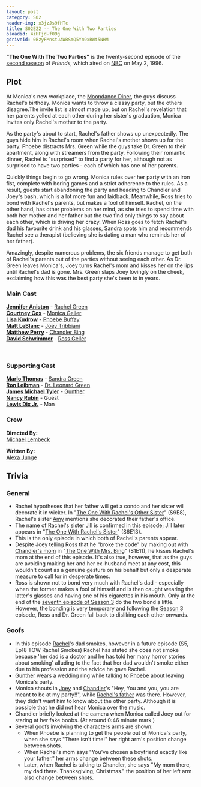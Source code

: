 ```yaml
---
layout: post 
category: S02 
header-img: x3jzJs9fHTc 
title: S02E22 -- The One With Two Parties 
oloadid: 4iHFjd-f09g 
gdriveid: 0BzyFMnstuAWRSmQ5Ym9xRWt5NHM 
--- 
```

<!--more--> 
<p><b>"The One With The Two Parties"</b> is the twenty-second episode of the <a href="/wiki/Season_2" title="Season 2">second season</a> of <i>Friends</i>, which aired on <a href="/wiki/NBC" title="NBC">NBC</a> on May 2, 1996.
</p>
<h2><span class="mw-headline" id="Plot">Plot</span></h2>
<p>At Monica's new workplace, the <a href="/wiki/Moondance_Diner" title="Moondance Diner">Moondance Diner</a>, the guys discuss Rachel's birthday. Monica wants to throw a classy party, but the others disagree.The invite list is almost made up, but on Rachel's revelation that her parents yelled at each other during her sister's graduation, Monica invites only Rachel's mother to the party.
</p><p>As the party's about to start, Rachel's father shows up unexpectedly. The guys hide him in Rachel's room when Rachel's mother shows up for the party. Phoebe distracts Mrs. Green while the guys take Dr. Green to their apartment, along with streamers from the party. Following their romantic dinner, Rachel is "surprised" to find a party for her, although not as surprised to have two parties - each of which has one of her parents.
</p><p>Quickly things begin to go wrong. Monica rules over her party with an iron fist, complete with boring games and a strict adherence to the rules. As a result, guests start abandoning the party and heading to Chandler and Joey's bash, which is a lot more fun and laidback. Meanwhile, Ross tries to bond with Rachel's parents, but makes a fool of himself. Rachel, on the other hand, has other problems on her mind, as she tries to spend time with both her mother and her father but the two find only things to say about each other, which is driving her crazy. When Ross goes to fetch Rachel's dad his favourite drink and his glasses, Sandra spots him and recommends Rachel see a therapist (believing she is dating a man who reminds her of her father).
</p><p>Amazingly, despite numerous problems, the six friends manage to get both of Rachel's parents out of the parties without seeing each other. As Dr. Green leaves Monica's, Joey turns Rachel's mom and kisses her on the lips until Rachel's dad is gone. Mrs. Green slaps Joey lovingly on the cheek, exclaiming how this was the best party she's been to in years.
</p>
<h3><span class="mw-headline" id="Main_Cast">Main Cast</span></h3>
<p><b><a href="/wiki/Jennifer_Aniston" title="Jennifer Aniston">Jennifer Aniston</a></b> - <a href="/wiki/Rachel_Green" title="Rachel Green">Rachel Green</a><br />
<b><a href="/wiki/Courtney_Cox" title="Courtney Cox" class="mw-redirect">Courtney Cox</a></b> - <a href="/wiki/Monica_Geller" title="Monica Geller" class="mw-redirect">Monica Geller</a><br />
<b><a href="/wiki/Lisa_Kudrow" title="Lisa Kudrow">Lisa Kudrow</a></b> - <a href="/wiki/Phoebe_Buffay" title="Phoebe Buffay">Phoebe Buffay</a><br />
<b><a href="/wiki/Matt_LeBlanc" title="Matt LeBlanc">Matt LeBlanc</a></b> - <a href="/wiki/Joey_Tribbiani" title="Joey Tribbiani" class="mw-redirect">Joey Tribbiani</a><br />
<b><a href="/wiki/Matthew_Perry" title="Matthew Perry">Matthew Perry</a></b> - <a href="/wiki/Chandler_Bing" title="Chandler Bing">Chandler Bing</a><br />
<b><a href="/wiki/David_Schwimmer" title="David Schwimmer">David Schwimmer</a></b> - <a href="/wiki/Ross_Geller" title="Ross Geller">Ross Geller</a><br />
</p><p><br />
</p>
<h3><span class="mw-headline" id="Supporting_Cast">Supporting Cast</span></h3>
<p><b><a href="/wiki/Marlo_Thomas" title="Marlo Thomas">Marlo Thomas</a></b> - <a href="/wiki/Sandra_Green" title="Sandra Green">Sandra Green</a><br />
<b><a href="/wiki/Ron_Leibman" title="Ron Leibman">Ron Leibman</a></b> - <a href="/wiki/Dr._Leonard_Green" title="Dr. Leonard Green" class="mw-redirect">Dr. Leonard Green</a><br />
<b><a href="/wiki/James_Michael_Tyler" title="James Michael Tyler">James Michael Tyler</a></b> - <a href="/wiki/Gunther" title="Gunther">Gunther</a><br />
<b><a href="/wiki/Nancy_Rubin?action=edit&amp;redlink=1" class="new" title="Nancy Rubin (page does not exist)">Nancy Rubin</a></b> - Guest<br />
<b><a href="/wiki/Lewis_Dix_Jr.?action=edit&amp;redlink=1" class="new" title="Lewis Dix Jr. (page does not exist)">Lewis Dix Jr.</a></b> - Man<br />
</p>
<h3><span class="mw-headline" id="Crew">Crew</span></h3>
<p><b>Directed By:</b><br /> 
<a href="/wiki/Michael_Lembeck" title="Michael Lembeck">Michael Lembeck</a><br />
</p><p><b>Written By:</b><br /> 
<a href="/wiki/Alexa_Junge" title="Alexa Junge">Alexa Junge</a><br />
</p>
<h2><span class="mw-headline" id="Trivia">Trivia</span></h2>
<h3><span class="mw-headline" id="General">General</span></h3>
<ul><li> Rachel hypotheses that her father will get a condo and her sister will decorate it in wicker. In "<a href="/wiki/The_One_With_Rachel%27s_Other_Sister" title="The One With Rachel's Other Sister">The One With Rachel's Other Sister</a>" (S9E8), Rachel's sister <a href="/wiki/Amy" title="Amy" class="mw-redirect">Amy</a> mentions she decorated their father's office.
</li><li> The name of Rachel's sister <a href="/wiki/Jill" title="Jill" class="mw-redirect">Jill</a> is confirmed in this episode; Jill later appears in "<a href="/wiki/The_One_With_Rachel%27s_Sister" title="The One With Rachel's Sister">The One With Rachel's Sister</a>" (S6E13).
</li><li> This is the only episode in which both of Rachel's parents appear.
</li><li>Despite Joey telling Ross that he "broke the code" by making out with <a href="/wiki/Nora_Tyler_Bing" title="Nora Tyler Bing">Chandler's mom</a> in "<a href="/wiki/The_One_With_Mrs._Bing" title="The One With Mrs. Bing">The One With Mrs. Bing</a>" (S1E11), he kisses Rachel's mom at the end of this episode. It's also true, however, that as the guys are avoiding making her and her ex-husband meet at any cost, this wouldn't count as a genuine gesture on his behalf but only a desperate measure to call for in desperate times.
</li><li>Ross is shown not to bond very much with Rachel's dad - especially when the former makes a fool of himself and is then caught wearing the latter's glasses and having one of his cigarettes in his mouth. Only at the end of the <a href="/wiki/The_One_With_The_Race_Car_Bed" title="The One With The Race Car Bed">seventh episode of Season 3</a> do the two bond a little. However, the bonding is very temporary and following the <a href="/wiki/Season_3" title="Season 3">Season 3</a> episode, Ross and Dr. Green fall back to disliking each other onwards.
</li></ul>
<h3><span class="mw-headline" id="Goofs">Goofs</span></h3>
<ul><li> In this episode <a href="/wiki/Rachel" title="Rachel" class="mw-redirect">Rachel</a>'s dad smokes, however in a future episode (S5, Ep18 TOW Rachel Smokes) Rachel has stated she does not smoke because 'her dad is a doctor and he has told her many horror stories about smoking' alluding to the fact that her dad wouldn't smoke either due to his profession and the advice he gave Rachel.
</li><li> <a href="/wiki/Gunther" title="Gunther">Gunther</a> wears a wedding ring while talking to <a href="/wiki/Phoebe" title="Phoebe" class="mw-redirect">Phoebe</a> about leaving Monica's party.
</li><li> Monica shouts in <a href="/wiki/Joey" title="Joey" class="mw-redirect">Joey</a> and <a href="/wiki/Chandler" title="Chandler" class="mw-redirect">Chandler</a>'s "Hey, You and you, you are meant to be at my party!!", while <a href="/wiki/Leonard_Green" title="Leonard Green">Rachel's father</a> was there. However, they didn't want him to know about the other party. Although it is possible that he did not hear Monica over the music.
</li><li> Chandler briefly looked at the camera when Monica called Joey out for staring at her fake boobs. (At around 0:46 minute mark.) 
</li><li> Several goofs involving the characters arms are shown:
<ul><li> When Phoebe is planning to get the people out of Monica's party, when she says "There isn't time!" her right arm's position change between shots.
</li><li> When Rachel's mom says "You've chosen a boyfriend exactly like your father." her arms change between these shots.
</li><li> Later, when Rachel is talking to Chandler, she says "My mom there, my dad there. Thanksgiving, Christmas." the position of her left arm also change between shots.
</li></ul>
</li></ul>
